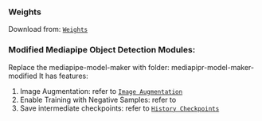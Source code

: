 ### Weights
Download from: [`Weights`](https://thisisgusto-my.sharepoint.com/my?id=%2Fpersonal%2Fsombra%5Fli%5Fthisisgusto%5Fcom%2FDocuments%2FDisney%2DModel%2DTraining )


### Modified Mediapipe Object Detection Modules:
Replace the mediapipe-model-maker with folder: mediapipr-model-maker-modified
It has features:
1. Image Augmentation: refer to [`Image Augmentation`](https://github.com/Sombraa711/mediapipe-obj-det-training-template/blob/main/mediapipe-model-maker-modified/python/vision/object_detector/preprocessor.py#L100-L112)
2. Enable Training with Negative Samples: refer to 
3. Save intermediate checkpoints: refer to [`History Checkpoints`](https://github.com/Sombraa711/mediapipe-obj-det-training-template/blob/main/mediapipe-model-maker-modified/python/vision/object_detector/object_detector.py#L116-L130)